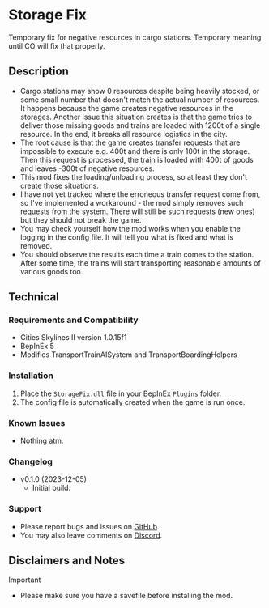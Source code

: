 # Storage Fix
Temporary fix for negative resources in cargo stations. Temporary meaning until CO will fix that properly.

## Description

- Cargo stations may show 0 resources despite being heavily stocked, or some small number that doesn't match the actual number of resources. It happens because the game creates negative resources in the storages. Another issue this situation creates is that the game tries to deliver those missing goods and trains are loaded with 1200t of a single resource. In the end, it breaks all resource logistics in the city.
- The root cause is that the game creates transfer requests that are impossible to execute e.g. 400t and there is only 100t in the storage. Then this request is processed, the train is loaded with 400t of goods and leaves -300t of negative resources.
- This mod fixes the loading/unloading process, so at least they don't create those situations.
- I have not yet tracked where the erroneous transfer request come from, so I've implemented a workaround - the mod simply removes such requests from the system. There will still be such requests (new ones) but they should not break the game.
- You may check yourself how the mod works when you enable the logging in the config file. It will tell you what is fixed and what is removed.
- You should observe the results each time a train comes to the station. After some time, the trains will start transporting reasonable amounts of various goods too.

## Technical

### Requirements and Compatibility
- Cities Skylines II version 1.0.15f1
- BepInEx 5
- Modifies TransportTrainAISystem and TransportBoardingHelpers

### Installation
1. Place the `StorageFix.dll` file in your BepInEx `Plugins` folder.
2. The config file is automatically created when the game is run once.

### Known Issues
- Nothing atm.

### Changelog
- v0.1.0 (2023-12-05)
  - Initial build.

### Support
- Please report bugs and issues on [GitHub](https://github.com/Infixo/CS2-StorageFix).
- You may also leave comments on [Discord](https://discord.com/channels/1169011184557637825/1183572853791141989).

## Disclaimers and Notes
> [!IMPORTANT]
- Please make sure you have a savefile before installing the mod.
